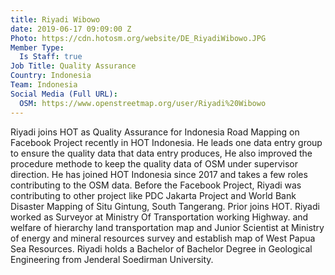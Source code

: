 ```yaml
---
title: Riyadi Wibowo
date: 2019-06-17 09:09:00 Z
Photo: https://cdn.hotosm.org/website/DE_RiyadiWibowo.JPG
Member Type:
  Is Staff: true
Job Title: Quality Assurance
Country: Indonesia
Team: Indonesia
Social Media (Full URL):
  OSM: https://www.openstreetmap.org/user/Riyadi%20Wibowo
---
```


Riyadi joins HOT as Quality Assurance for Indonesia Road Mapping on Facebook Project recently in HOT Indonesia. He leads one data entry group to ensure the quality data that data entry produces, He also improved the procedure methode to keep the quality data of OSM under supervisor direction. He has joined HOT Indonesia since 2017 and takes a few roles contributing to the OSM data. Before the Facebook Project, Riyadi was contributing to other project like PDC Jakarta Project and World Bank Disaster Mapping of Situ Gintung, South Tangerang. Prior joins HOT. Riyadi worked as Surveyor at Ministry Of Transportation working Highway. and welfare of hierarchy land transportation map and Junior Scientist at Ministry of energy and mineral resources survey and establish map of West Papua Sea Resources. Riyadi holds a Bachelor of Bachelor Degree in Geological Engineering from Jenderal Soedirman University.